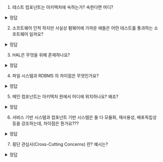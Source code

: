 1. 테스트 컴포넌트는 아키텍처에 속하는가? 속한다면 어디?
<details>
<summary> 정답 </summary>
 속하긴 하나 가장 고립적이고, 테스트를 의존하는 컴포넌트는 없으므로 가장 바깥 원
</details>

2. 소프트웨어 인척 하지만 사실상 펌웨어에 가까운 애들은 어떤 테스트를 통과하는 소프트웨어 일까요?
<details>
<summary> 정답 </summary>
   앱-티튜드 테스트는 통과하고 올바르게,빠르게 동작하도록 리팩토링하지 않은 소프트웨어
</details>

3. HAL은 무엇을 위해 존재하나요?
<details>
<summary> 정답 </summary>
  펌웨어와 소프트웨어 사이에 있고, 소프트웨어가 필요한 api 를 만들어줘야 하므로 소프트웨어를 위해 존재
</details>

4. 파일 시스템과 RDBMS 의 차이점은 무엇인가요?
<details>
<summary> 정답 </summary>
  파일시스템은 문서이름기반, RDBMS 는 내용기반
</details>

5. 메인 컴포넌트는 아키텍처 원에서 어디에 위치하나요? 왜죠?
<details>
<summary> 정답 </summary>
  원의 가장 바깥쪽, 메인은 애플리케이션의 플러그인으로서 초기 조건, 설정을 구성하고 외부 자원을 수집한 후에 제어권을 고수준 컴포넌트로 넘긴다.
</details>

6. 서비스 기반 시스템과 컴포넌트 기반 시스템은 둘 다 모듈화, 재사용성, 배포독립성등을 강조하는데, 차이점은 뭔가요???
<details>
<summary> 정답 </summary>
  서비스 기반은 독립적인 애플리케이션간의 비즈니스 간 분리하고 네트워크로 통신, 컴포넌트 기반은 한 애플리케이션 내에서 기능부분을 분리하고 함수 호출
</details>

7. 횡단 관심사(Cross-Cutting Concerns) 란? 예시는? 
<details>
<summary> 정답 </summary>
  여러 모듈, 객체에 관심사가 있는 기능 </br>
 예시: 로깅, 에러, 캐싱, 에러 처리 등
</details>

